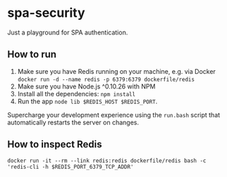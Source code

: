 # spa-security

Just a playground for SPA authentication.

## How to run

 1. Make sure you have Redis running on your machine, e.g. via Docker
    `docker run -d --name redis -p 6379:6379 dockerfile/redis`
 2. Make sure you have Node.js ^0.10.26 with NPM
 3. Install all the dependencies: `npm install`
 4. Run the app `node lib $REDIS_HOST $REDIS_PORT`.

Supercharge your development experience using the `run.bash` script that
automatically restarts the server on changes.

## How to inspect Redis

```
docker run -it --rm --link redis:redis dockerfile/redis bash -c 'redis-cli -h $REDIS_PORT_6379_TCP_ADDR'
```
